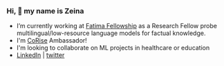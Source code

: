 ### Hi, 👋  my name is Zeina

- I’m currently working at [Fatima Fellowship](https://www.fatimafellowship.com/) as a Research Fellow probe multilingual/low-resource language models for factual knowledge.
- I'm [CoRise](https://corise.com/) Ambassador! 
- I'm looking to collaborate on ML projects in healthcare or education 
- [LinkedIn](https://www.linkedin.com/in/jszeina/)  | [twitter](https://twitter.com/jszeina)

<!--
**zeinasaadeddin/zeinasaadeddin** is a ✨ _special_ ✨ repository because its `README.md` (this file) appears on your GitHub profile.

Here are some ideas to get you started:

- 🔭 I’m currently working on ...
- 🌱 I’m currently learning ...
- 👯 I’m looking to collaborate on ...
- 🤔 I’m looking for help with ...
- 💬 Ask me about ...
- 📫 How to reach me: ...
- 😄 Pronouns: ...
- ⚡ Fun fact: ...
-->
